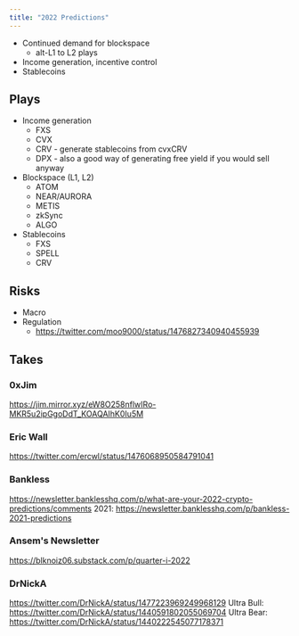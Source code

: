 ```yaml
---
title: "2022 Predictions"
---
```


* Continued demand for blockspace
	* alt-L1 to L2 plays
* Income generation, incentive control
* Stablecoins

## Plays
* Income generation
	* FXS
	* CVX
	* CRV - generate stablecoins from cvxCRV
	* DPX - also a good way of generating free yield if you would sell anyway
* Blockspace (L1, L2)
	* ATOM
	* NEAR/AURORA
	* METIS
	* zkSync
	* ALGO
* Stablecoins
	* FXS
	* SPELL
	* CRV

## Risks
* Macro
* Regulation
	* https://twitter.com/moo9000/status/1476827340940455939

## Takes
### 0xJim
https://jim.mirror.xyz/eW8O258nflwIRo-MKR5u2ipGgoDdT_KOAQAIhK0Iu5M

### Eric Wall
https://twitter.com/ercwl/status/1476068950584791041

### Bankless
https://newsletter.banklesshq.com/p/what-are-your-2022-crypto-predictions/comments
2021: https://newsletter.banklesshq.com/p/bankless-2021-predictions

### Ansem's Newsletter
https://blknoiz06.substack.com/p/quarter-i-2022

### DrNickA
https://twitter.com/DrNickA/status/1477223969249968129
Ultra Bull: https://twitter.com/DrNickA/status/1440591802055069704
Ultra Bear: https://twitter.com/DrNickA/status/1440222545077178371